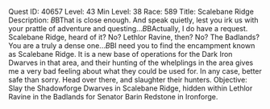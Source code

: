 Quest ID: 40657
Level: 43
Min Level: 38
Race: 589
Title: Scalebane Ridge
Description: <He throws up his hand to halt your approach.>$B$BThat is close enough. And speak quietly, lest you irk us with your prattle of adventure and questing...$B$BActually, I do have a request. Scalebane Ridge, heard of it? No? Lethlor Ravine, then? No? The Badlands? You are a truly a dense one...$B$BI need you to find the encampment known as Scalebane Ridge. It is a new base of operations for the Dark Iron Dwarves in that area, and their hunting of the whelplings in the area gives me a very bad feeling about what they could be used for. In any case, better safe than sorry. Head over there, and slaughter their hunters.
Objective: Slay the Shadowforge Dwarves in Scalebane Ridge, hidden within Lethlor Ravine in the Badlands for Senator Barin Redstone in Ironforge.
